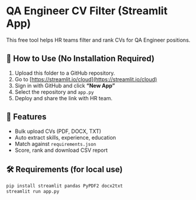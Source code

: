 
# QA Engineer CV Filter (Streamlit App)

This free tool helps HR teams filter and rank CVs for QA Engineer positions.

## 🚀 How to Use (No Installation Required)
1. Upload this folder to a GitHub repository.
2. Go to [https://streamlit.io/cloud](https://streamlit.io/cloud)
3. Sign in with GitHub and click **“New App”**
4. Select the repository and `app.py`
5. Deploy and share the link with HR team.

## 🧾 Features
- Bulk upload CVs (PDF, DOCX, TXT)
- Auto extract skills, experience, education
- Match against `requirements.json`
- Score, rank and download CSV report

## 🛠 Requirements (for local use)
```bash
pip install streamlit pandas PyPDF2 docx2txt
streamlit run app.py
```
